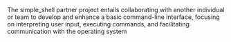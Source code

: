 The simple_shell partner project entails collaborating with another individual or team to develop and enhance a basic command-line interface, focusing on interpreting user input, executing commands, and facilitating communication with the operating system

